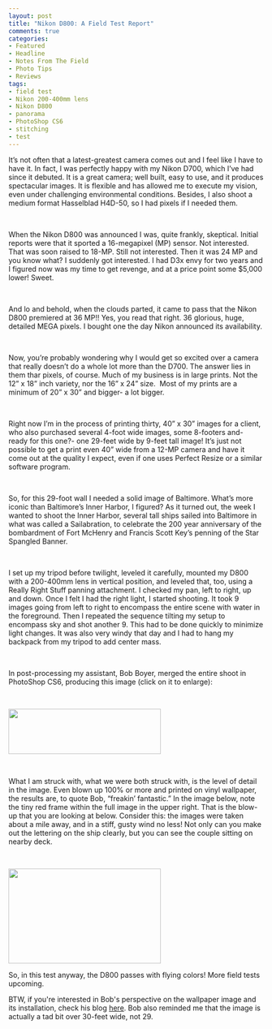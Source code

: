 ```yaml
---
layout: post
title: "Nikon D800: A Field Test Report"
comments: true
categories:
- Featured
- Headline
- Notes From The Field
- Photo Tips
- Reviews
tags:
- field test
- Nikon 200-400mm lens
- Nikon D800
- panorama
- PhotoShop CS6
- stitching
- test
---
```

It’s not often that a latest-greatest camera comes out and I feel like I have to have it. In fact, I was perfectly happy with my Nikon D700, which I’ve had since it debuted. It is a great camera; well built, easy to use, and it produces spectacular images. It is flexible and has allowed me to execute my vision, even under challenging environmental conditions. Besides, I also shoot a medium format Hasselblad H4D-50, so I had pixels if I needed them.

&nbsp;

When the Nikon D800 was announced I was, quite frankly, skeptical. Initial reports were that it sported a 16-megapixel (MP) sensor. Not interested. That was soon raised to 18-MP. Still not interested. Then it was 24 MP and you know what? I suddenly got interested. I had D3x envy for two years and I figured now was my time to get revenge, and at a price point some $5,000 lower! Sweet.

&nbsp;

And lo and behold, when the clouds parted, it came to pass that the Nikon D800 premiered at 36 MP!! Yes, you read that right. 36 glorious, huge, detailed MEGA pixels. I bought one the day Nikon announced its availability.

&nbsp;

Now, you’re probably wondering why I would get so excited over a camera that really doesn’t do a whole lot more than the D700. The answer lies in them thar pixels, of course. Much of my business is in large prints. Not the 12” x 18” inch variety, nor the 16” x 24” size.  Most of my prints are a minimum of 20” x 30” and bigger- a lot bigger.

&nbsp;

Right now I’m in the process of printing thirty, 40” x 30” images for a client, who also purchased several 4-foot wide images, some 8-footers and- ready for this one?- one 29-feet wide by 9-feet tall image! It’s just not possible to get a print even 40” wide from a 12-MP camera and have it come out at the quality I expect, even if one uses Perfect Resize or a similar software program.

&nbsp;

So, for this 29-foot wall I needed a solid image of Baltimore. What’s more iconic than Baltimore’s Inner Harbor, I figured? As it turned out, the week I wanted to shoot the Inner Harbor, several tall ships sailed into Baltimore in what was called a Sailabration, to celebrate the 200 year anniversary of the bombardment of Fort McHenry and Francis Scott Key’s penning of the Star Spangled Banner.

&nbsp;

I set up my tripod before twilight, leveled it carefully, mounted my D800 with a 200-400mm lens in vertical position, and leveled that, too, using a Really Right Stuff panning attachment. I checked my pan, left to right, up and down. Once I felt I had the right light, I started shooting. It took 9 images going from left to right to encompass the entire scene with water in the foreground. Then I repeated the sequence tilting my setup to encompass sky and shot another 9. This had to be done quickly to minimize light changes. It was also very windy that day and I had to hang my backpack from my tripod to add center mass.

&nbsp;

In post-processing my assistant, Bob Boyer, merged the entire shoot in PhotoShop CS6, producing this image (click on it to enlarge):

&nbsp;

<a href="http://blog.lesterpickerphoto.com/wp-content/uploads/2012/07/harbor-flat-small.jpg"><img class="size-medium wp-image-2292" title="Baltimore Harbor" src="http://blog.lesterpickerphoto.com/wp-content/uploads/2012/07/harbor-flat-small-300x89.jpg" alt="" width="300" height="89" /></a>

&nbsp;

What I am struck with, what we were both struck with, is the level of detail in the image. Even blown up 100% or more and printed on vinyl wallpaper, the results are, to quote Bob, “freakin’ fantastic.” In the image below, note the tiny red frame within the full image in the upper right. That is the blow-up that you are looking at below. Consider this: the images were taken about a mile away, and in a stiff, gusty wind no less! Not only can you make out the lettering on the ship clearly, but you can see the couple sitting on nearby deck.

&nbsp;

<a href="http://blog.lesterpickerphoto.com/wp-content/uploads/2012/07/harbor-screen.jpg"><img class="size-medium wp-image-2293" title="Baltimore harbor-screen shot" src="http://blog.lesterpickerphoto.com/wp-content/uploads/2012/07/harbor-screen-300x187.jpg" alt="" width="300" height="187" /></a>

So, in this test anyway, the D800 passes with flying colors! More field tests upcoming.

BTW, if you're interested in Bob's perspective on the wallpaper image and its installation, check his blog <a href="http://photo.rwboyer.com/2012/07/27/things-you-learn-in-fourth-grade/">here</a>. Bob also reminded me that the image is actually a tad bit over 30-feet wide, not 29.
<div></div>